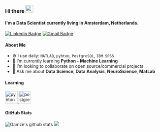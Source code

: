 ### Hi there <img src="https://media.giphy.com/media/hvRJCLFzcasrR4ia7z/giphy.gif" width="25px" height="25px">

#### I'm a Data Scientist currently living in Amsterdam, Netherlands.

[![Linkedin Badge](https://img.shields.io/badge/-uralgamze-blue?style=flat-square&logo=Linkedin&logoColor=white&link=https://www.linkedin.com/in/gamze-ural-ph-d-1b724976/)](https://www.linkedin.com/in/gamze-ural-ph-d-1b724976/)
[![Gmail Badge](https://img.shields.io/badge/-uralgmz@gmail.com-c14438?style=flat-square&logo=Gmail&logoColor=white&link=mailto:uralgmz)](mailto:uralgmz@gmail.com)

#### About Me

- ⚙️ I use daily: `MATLAB`, `pyhton`, `PostgreSQL`, `IBM SPSS`
- 🌱 I’m currently learning **Python - Machine Learning**
- 👯 I’m looking to collaborate on open source/commercial projects
- 💬 Ask me about **Data Science**, **Data Analysis**, **NeuroScience**, **MatLab** 

#### Learning

<p align="left">
    <a href="https://pyhton.org" target="_blank"> <img src="https://www.vectorlogo.zone/logos/python/python-ar21.svg" alt="pyhton" width="40" height="40"/> </a>
    <a href="https://www.postgresql.org/" target="_blank"> <img src="https://www.vectorlogo.zone/logos/postgresql/postgresql-icon.svg" alt="postgresql" width="40" height="40"/> </a>
</p>
 
#### GitHub Stats

![Gamze's github stats](https://github-readme-stats.vercel.app/api?username=uralgamze&hide=["issues"]&show_icons=true) <img src = "https://github-readme-stats.vercel.app/api/top-langs/?username=uralsemih&layout=compact">
